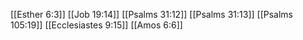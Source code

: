 [[Esther 6:3]]
[[Job 19:14]]
[[Psalms 31:12]]
[[Psalms 31:13]]
[[Psalms 105:19]]
[[Ecclesiastes 9:15]]
[[Amos 6:6]]
